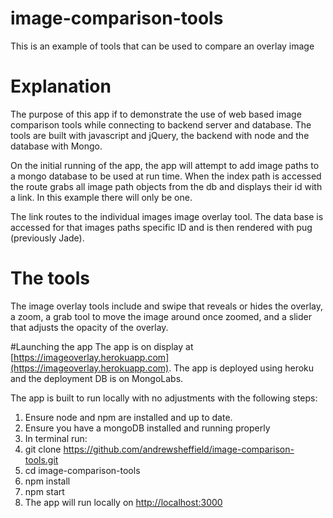 # image-comparison-tools
This is an example of tools that can be used to compare an overlay image

# Explanation
The purpose of this app if to demonstrate the use of web based image comparison tools while connecting to backend server and database.  The tools are built with javascript and jQuery, the backend with node and the database with Mongo.

On the initial running of the app, the app will attempt to add image paths to a mongo database to be used at run time.  When the index path is accessed the route grabs all image path objects from the db and displays their id with a link.  In this example there will only be one.

The link routes to the individual images image overlay tool.  The data base is accessed for that images paths specific ID and is then rendered with pug (previously Jade).

# The tools
The image overlay tools include and swipe that reveals or hides the overlay, a zoom, a grab tool to move the image around once zoomed, and a slider that adjusts the opacity of the overlay.

#Launching the app
The app is on display at [https://imageoverlay.herokuapp.com](https://imageoverlay.herokuapp.com).  The app is deployed using heroku and the deployment DB is on MongoLabs.

The app is built to run locally with no adjustments with the following steps:

1. Ensure node and npm are installed and up to date.
2. Ensure you have a mongoDB installed and running properly
3. In terminal run:
  1. git clone https://github.com/andrewsheffield/image-comparison-tools.git
  2. cd image-comparison-tools
  3. npm install
  4. npm start
4. The app will run locally on [http://localhost:3000](http://localhost:3000)
